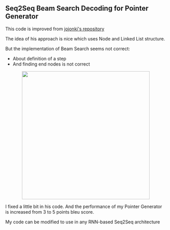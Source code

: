 ## Seq2Seq Beam Search Decoding for Pointer Generator 

This code is improved from [jojonki's repository](https://github.com/jojonki/BeamSearch/tree/master) 

The idea of his approach is nice which uses Node and Linked List structure. 

But the implementation of Beam Search seems not correct: 
- About definition of a step 
- And finding end nodes is not correct
  
<div align="center">
  <img src="https://github.com/dinhngoc267/beam_search_seq2seq/assets/49720223/5d6f778d-dad7-4916-a64c-308cdebd6728" width="400">
</div>

I fixed a little bit in his code. And the performance of my Pointer Generator is increased from 3 to 5 points bleu score.

My code can be modified to use in any RNN-based Seq2Seq architecture 

